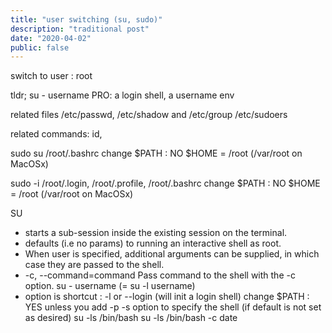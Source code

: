 ```yaml
---
title: "user switching (su, sudo)"
description: "traditional post"
date: "2020-04-02"
public: false
---
```

switch to user : root

tldr;
su - username
PRO: a login shell, a username env


related files
/etc/passwd, /etc/shadow and /etc/group
/etc/sudoers

related commands: id, 

sudo su
/root/.bashrc
change $PATH : NO
$HOME = /root (/var/root on MacOSx)


sudo -i
/root/.login, /root/.profile, /root/.bashrc 
change $PATH : NO
$HOME = /root (/var/root on MacOSx)

SU
- starts a sub-session inside the existing session on the terminal.
- defaults (i.e no params) to running an interactive shell as root.  
- When user is specified, additional arguments can be supplied, in which case they are passed to the shell.
- -c, --command=command Pass command to the shell with the -c option.
su - username (= su -l username)
- option is shortcut : -l or --login 
(will init a login shell)
change $PATH :  YES unless you add -p
-s option to specify the shell (if default is not set as desired)
su -ls /bin/bash 
su -ls /bin/bash -c date


